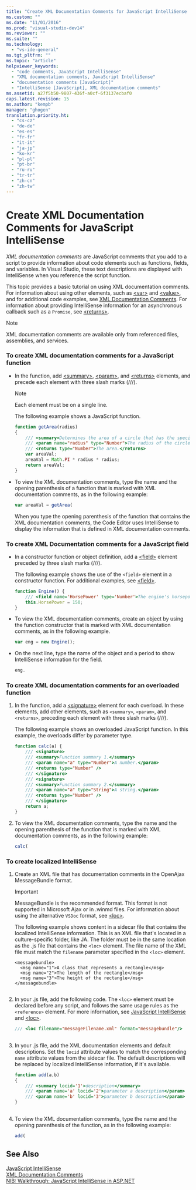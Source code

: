 ```yaml
---
title: "Create XML Documentation Comments for JavaScript IntelliSense | Microsoft Docs"
ms.custom: ""
ms.date: "11/01/2016"
ms.prod: "visual-studio-dev14"
ms.reviewer: ""
ms.suite: ""
ms.technology: 
  - "vs-ide-general"
ms.tgt_pltfrm: ""
ms.topic: "article"
helpviewer_keywords: 
  - "code comments, JavaScript IntelliSense"
  - "XML documentation comments, JavaScript IntelliSense"
  - "documentation comments [JavaScript]"
  - "IntelliSense [JavaScript], XML documentation comments"
ms.assetid: a27f5b50-9807-436f-a0cf-6f3137ecbaf0
caps.latest.revision: 15
ms.author: "kempb"
manager: "ghogen"
translation.priority.ht: 
  - "cs-cz"
  - "de-de"
  - "es-es"
  - "fr-fr"
  - "it-it"
  - "ja-jp"
  - "ko-kr"
  - "pl-pl"
  - "pt-br"
  - "ru-ru"
  - "tr-tr"
  - "zh-cn"
  - "zh-tw"
---
```

# Create XML Documentation Comments for JavaScript IntelliSense
*XML documentation comments* are JavaScript comments that you add to a script to provide information about code elements such as functions, fields, and variables. In Visual Studio, these text descriptions are displayed with IntelliSense when you reference the script function.  
  
 This topic provides a basic tutorial on using XML documentation comments. For information about using other elements, such as [\<var>](../ide/var-javascript.md) and [\<value>](../ide/value-javascript.md), and for additional code examples, see [XML Documentation Comments](../ide/xml-documentation-comments-javascript.md). For information about providing IntelliSense information for an asynchronous callback such as a `Promise`, see [\<returns>](../ide/returns-javascript.md).  
  
> [!NOTE]
>  XML documentation comments are available only from referenced files, assemblies, and services.  
  
### To create XML documentation comments for a JavaScript function  
  
-   In the function, add [\<summary>](../ide/summary-javascript.md), [\<param>](../ide/param-javascript.md), and [\<returns>](../ide/returns-javascript.md) elements, and precede each element with three slash marks (///).  
  
    > [!NOTE]
    >  Each element must be on a single line.  
  
     The following example shows a JavaScript function.  
  
    ```javascript  
    function getArea(radius)  
    {  
        /// <summary>Determines the area of a circle that has the specified radius parameter.</summary>  
        /// <param name="radius" type="Number">The radius of the circle.</param>  
        /// <returns type="Number">The area.</returns>  
        var areaVal;  
        areaVal = Math.PI * radius * radius;  
        return areaVal;  
    }  
    ```  
  
-   To view the XML documentation comments, type the name and the opening parenthesis of a function that is marked with XML documentation comments, as in the following example:  
  
    ```javascript  
    var areaVal = getArea(  
    ```  
  
     When you type the opening parenthesis of the function that contains the XML documentation comments, the Code Editor uses IntelliSense to display the information that is defined in XML documentation comments.  
  
### To create XML Documentation comments for a JavaScript field  
  
-   In a constructor function or object definition, add a [\<field>](../ide/field-javascript.md) element preceded by three slash marks (///).  
  
     The following example shows the use of the `<field>` element in a constructor function. For additional examples, see [\<field>](../ide/field-javascript.md).  
  
    ```javascript  
    function Engine() {  
        /// <field name='HorsePower' type='Number'>The engine's horsepower.</field>  
        this.HorsePower = 150;  
    }  
    ```  
  
-   To view the XML documentation comments, create an object by using the function constructor that is marked with XML documentation comments, as in the following example.  
  
    ```javascript  
    var eng = new Engine();  
    ```  
  
-   On the next line, type the name of the object and a period to show IntelliSense information for the field.  
  
    ```javascript  
    eng.  
    ```  
  
### To create XML documentation comments for an overloaded function  
  
1.  In the function, add a [\<signature>](../ide/signature-javascript.md) element for each overload. In these elements, add other elements, such as `<summary>`, `<param>`, and `<returns>`, preceding each element with three slash marks (///).  
  
     The following example shows an overloaded JavaScript function. In this example, the overloads differ by parameter type.  
  
    ```javascript  
    function calc(a) {  
        /// <signature>  
        /// <summary>Function summary 1.</summary>  
        /// <param name="a" type="Number">A number.</param>  
        /// <returns type="Number" />  
        /// </signature>  
        /// <signature>  
        /// <summary>Function summary 2.</summary>  
        /// <param name="a" type="String">A string.</param>  
        /// <returns type="Number" />  
        /// </signature>  
        return a;  
    }  
    ```  
  
2.  To view the XML documentation comments, type the name and the opening parenthesis of the function that is marked with XML documentation comments, as in the following example:  
  
    ```javascript  
    calc(  
    ```  
  
### To create localized IntelliSense  
  
1.  Create an XML file that has documentation comments in the OpenAjax MessageBundle format.  
  
    > [!IMPORTANT]
    >  MessageBundle is the recommended format. This format is not supported in Microsoft Ajax or in .winmd files. For information about using the alternative `VSDoc` format, see [\<loc>](../ide/loc-javascript.md).  
  
     The following example shows content in a sidecar file that contains the localized IntelliSense information. This is an XML file that's located in a culture-specific folder, like JA. The folder must be in the same location as the .js file that contains the `<loc>` element. The file name of the XML file must match the `filename` parameter specified in the `<loc>` element.  
  
    ```  
    <messagebundle>  
      <msg name="1">A class that represents a rectangle</msg>  
      <msg name="2">The length of the rectangle</msg>  
      <msg name="3">The height of the rectangle</msg>  
    </messagebundle>  
  
    ```  
  
2.  In your .js file, add the following code. The `<loc>` element must be declared before any script, and follows the same usage rules as the `<reference>` element. For more information, see [JavaScript IntelliSense](../ide/javascript-intellisense.md) and [\<loc>](../ide/loc-javascript.md).  
  
    ```javascript  
    /// <loc filename="messageFilename.xml" format="messagebundle"/>  
  
    ```  
  
3.  In your .js file, add the XML documentation elements and default descriptions. Set the `locid` attribute values to match the corresponding `name` attribute values from the sidecar file. The default descriptions will be replaced by localized IntelliSense information, if it's available.  
  
    ```javascript  
    function add(a,b)   
    {  
        /// <summary locid='1'>description</summary>  
        /// <param name='a' locid='2'>parameter a description</param>  
        /// <param name='b' locid='3'>parameter b description</param>  
    }  
  
    ```  
  
4.  To view the XML documentation comments, type the name and the opening parenthesis of the function, as in the following example:  
  
    ```javascript  
    add(  
    ```  
  
## See Also  
 [JavaScript IntelliSense](../ide/javascript-intellisense.md)   
 [XML Documentation Comments](../ide/xml-documentation-comments-javascript.md)   
 [NIB: Walkthrough: JavaScript IntelliSense in ASP.NET](http://msdn.microsoft.com/en-us/4f6e0cc2-7f48-4dbf-abb0-7fb743a2d05b)